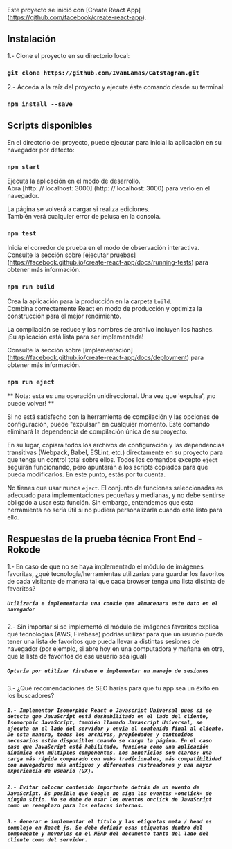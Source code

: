 Este proyecto se inició con [Create React App] (https://github.com/facebook/create-react-app).

## Instalación

1.- Clone el proyecto en su directorio local:
### `git clone https://github.com/IvanLamas/Catstagram.git`

2.- Acceda a la raíz del proyecto y ejecute éste comando desde su terminal:
### `npm install --save`

## Scripts disponibles

En el directorio del proyecto, puede ejecutar para inicial la aplicación en su navegador por defecto:

### `npm start`

Ejecuta la aplicación en el modo de desarrollo. <br>
Abra [http: // localhost: 3000] (http: // localhost: 3000) para verlo en el navegador.

La página se volverá a cargar si realiza ediciones. <br>
También verá cualquier error de pelusa en la consola.

### `npm test`

Inicia el corredor de prueba en el modo de observación interactiva. <br>
Consulte la sección sobre [ejecutar pruebas] (https://facebook.github.io/create-react-app/docs/running-tests) para obtener más información.

### `npm run build`

Crea la aplicación para la producción en la carpeta `build`. <br>
Combina correctamente React en modo de producción y optimiza la construcción para el mejor rendimiento.

La compilación se reduce y los nombres de archivo incluyen los hashes. <br>
¡Su aplicación está lista para ser implementada!

Consulte la sección sobre [implementación] (https://facebook.github.io/create-react-app/docs/deployment) para obtener más información.

### `npm run eject`

** Nota: esta es una operación unidireccional. Una vez que 'expulsa', ¡no puede volver! **

Si no está satisfecho con la herramienta de compilación y las opciones de configuración, puede "expulsar" en cualquier momento. Este comando eliminará la dependencia de compilación única de su proyecto.

En su lugar, copiará todos los archivos de configuración y las dependencias transitivas (Webpack, Babel, ESLint, etc.) directamente en su proyecto para que tenga un control total sobre ellos. Todos los comandos excepto `eject` seguirán funcionando, pero apuntarán a los scripts copiados para que pueda modificarlos. En este punto, estás por tu cuenta.

No tienes que usar nunca `eject`. El conjunto de funciones seleccionadas es adecuado para implementaciones pequeñas y medianas, y no debe sentirse obligado a usar esta función. Sin embargo, entendemos que esta herramienta no sería útil si no pudiera personalizarla cuando esté listo para ello.

## Respuestas de la prueba técnica Front End - Rokode

1.- En caso de que no se haya implementado el módulo de imágenes
    favoritas, ¿qué tecnología/herramientas utilizarías para guardar los
    favoritos de cada visitante de manera tal que cada browser tenga una lista
    distinta de favoritos?
##### `Utilizaría e implementaría una cookie que almacenara este dato en el navegador`

2.- Sin importar si se implementó el módulo de imágenes favoritos explica qué
    tecnologías (AWS, Firebase) podrías utilizar para que un usuario pueda
    tener una lista de favoritos que pueda llevar a distintas sesiones de
    navegador (por ejemplo, si abre hoy en una computadora y mañana en
    otra, que la lista de favoritos de ese usuario sea igual)
##### `Optaría por utilizar firebase e implementar un manejo de sesiones`

3.- ¿Qué recomendaciones de SEO harías para que tu app sea un éxito en los
    buscadores?
    
##### `1.- Implementar Isomorphic React o Javascript Universal pues si se detecta que JavaScript está deshabilitado en el lado del cliente, Isomorphic JavaScript, también llamado Javascript Universal, se ejecuta en el lado del servidor y envía el contenido final al cliente. De esta manera, todos los archivos, propiedades y contenidos necesarios están disponibles cuando se carga la página. En el caso caso que JavaScript está habilitado, funciona como una aplicación dinámica con múltiples componentes. Los beneficios son claros: una carga más rápida comparado con webs tradicionales, más compatibilidad con navegadores más antiguos y diferentes rastreadores y una mayor experiencia de usuario (UX).`
##### `2.- Evitar colocar contenido importante detrás de un evento de JavaScript. Es posible que Google no siga los eventos «onclick» de ningún sitio. No se debe de usar los eventos onclick de JavaScript como un reemplazo para los enlaces internos.`
##### `3.- Generar e implementar el título y las etiquetas meta / head es complejo en React js. Se debe definir esas etiquetas dentro del componente y moverlos en el HEAD del documento tanto del lado del cliente como del servidor.`
